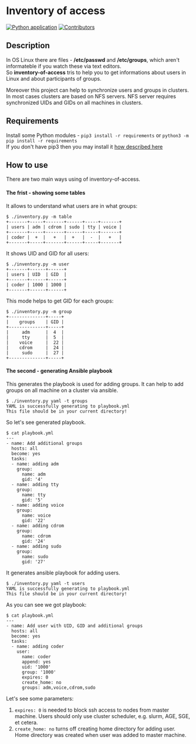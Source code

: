 # Inventory of access
[![Python application](https://github.com/mperov/inventory-of-access/actions/workflows/python-app.yml/badge.svg)](https://github.com/mperov/inventory-of-access/actions/workflows/python-app.yml)
[![Contributors](https://img.shields.io/github/contributors/mperov/showGroups?label=Contributors)](https://github.com/mperov/showGroups/graphs/contributors)

## Description

In OS Linux there are files - **/etc/passwd** and **/etc/groups**, which aren't informateble if you watch these via text editors.  
So **inventory-of-access** tris to help you to get informations about users in Linux and about participants of groups.

Moreover this project can help to synchronize users and groups in clusters. In most cases clusters are based on NFS servers.
NFS server requires synchronized UIDs and GIDs on all machines in clusters.

## Requirements
Install some Python modules - `pip3 install -r requirements` or `python3 -m pip install -r requirements`  
If you don't have pip3 then you may install it [how described here](https://pip.pypa.io/en/stable/installation/)

## How to use

There are two main ways using of inventory-of-access.

#### The frist - showing some tables
It allows to understand what users are in what groups:  
```
$ ./inventory.py -m table
+-------+-----+-------+------+-----+-------+
| users | adm | cdrom | sudo | tty | voice |
+-------+-----+-------+------+-----+-------+
| coder |  +  |   +   |  +   |  -  |   +   |
+-------+-----+-------+------+-----+-------+
```

It shows UID and GID for all users:
```
$ ./inventory.py -m user
+-------+------+------+
| users | UID  | GID  |
+-------+------+------+
| coder | 1000 | 1000 |
+-------+------+------+
```

This mode helps to get GID for each groups:
```
$ ./inventory.py -m group
+--------------+-----+
|    groups    | GID |
+--------------+-----+
|     adm      |  4  |
|     tty      |  5  |
|    voice     |  22 |
|    cdrom     |  24 |
|     sudo     |  27 |
+--------------+-----+
```

#### The second - generating Ansible playbook

This generates the playbook is used for adding groups. It can help to add groups on all machine on a cluster via ansible.
```
$ ./inventory.py yaml -t groups
YAML is successfully generating to playbook.yml
This file should be in your current directory!
```
So let's see generated playbook.
```
$ cat playbook.yml
---
- name: Add additional groups
  hosts: all
  become: yes
  tasks:
  - name: adding adm
    group:
      name: adm
      gid: '4'
  - name: adding tty
    group:
      name: tty
      gid: '5'
  - name: adding voice
    group:
      name: voice
      gid: '22'
  - name: adding cdrom
    group:
      name: cdrom
      gid: '24'
  - name: adding sudo
    group:
      name: sudo
      gid: '27'
```

It generates ansible playbook for adding users.
```
$ ./inventory.py yaml -t users
YAML is successfully generating to playbook.yml
This file should be in your current directory!
```
As you can see we got playbook:
```
$ cat playbook.yml
---
- name: Add user with UID, GID and additional groups
  hosts: all
  become: yes
  tasks:
  - name: adding coder
    user:
      name: coder
      append: yes
      uid: '1000'
      group: '1000'
      expires: 0
      create_home: no
      groups: adm,voice,cdrom,sudo
```

Let's see some parameters:  
1) `expires: 0` is needed to block ssh access to nodes from master machine. Users should only use cluster scheduler, e.g. slurm, AGE, SGE, et cetera.  
2) `create_home: no` turns off creating home directory for adding user. Home directory was created when user was added to master machine.
